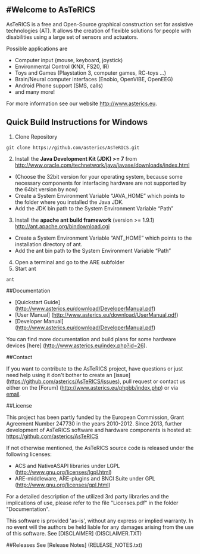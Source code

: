 #Welcome to AsTeRICS
-------------------

AsTeRICS is a free and Open-Source graphical construction set for assistive technologies (AT).
It allows the creation of flexible solutions for people with disabilities using a large set of sensors and actuators.


Possible applications are  
* Computer input (mouse, keyboard, joystick)
* Environmental Control (KNX, FS20, IR)
* Toys and Games (Playstation 3, computer games, RC-toys ...)
* Brain/Neural computer interfaces (Enobio, OpenVIBE, OpenEEG)
* Android Phone support (SMS, calls)
* and many more!

For more information see our website http://www.asterics.eu.

## Quick Build Instructions for Windows
1. Clone Repository
  ```
  git clone https://github.com/asterics/AsTeRICS.git
  ```
2. Install the **Java Development Kit (JDK) >= 7** from http://www.oracle.com/technetwork/java/javase/downloads/index.html
  * (Choose the 32bit version for your operating system, because some necessary components for interfacing hardware are not supported by the 64bit version by now)
  * Create a System Environment Variable “JAVA_HOME” which points to the folder where you installed the Java JDK.
  * Add the JDK bin path to the System Environment Variable “Path”
3. Install the **apache ant build framework** (version >= 1.9.1) http://ant.apache.org/bindownload.cgi
  * Create a System Environment Variable “ANT_HOME” which points to the installation directory of ant.
  * Add the ant bin path to the System Environment Variable “Path”
4. Open a terminal and go to the ARE subfolder
5. Start ant
  ```
  ant
  ```

##Documentation

* [Quickstart Guide] (http://www.asterics.eu/download/DeveloperManual.pdf)
* [User Manual] (http://www.asterics.eu/download/UserManual.pdf)
* [Developer Manual] (http://www.asterics.eu/download/DeveloperManual.pdf)


You can find more documentation and build plans for some hardware devices [here] (http://www.asterics.eu/index.php?id=26).

##Contact

If you want to contribute to the AsTeRICS project, have questions or just need help using it don't bother to create an [issue] (https://github.com/asterics/AsTeRICS/issues), pull request or contact us either on the [Forum] (http://www.asterics.eu/phpbb/index.php) or via [email](mailto:asterics_info@ki-i.at).


##License

This project has been partly funded by the European Commission,  Grant Agreement Number 247730 in the years 2010-2012.
Since 2013, further development of AsTeRICS software and hardware components is hosted at:  https://github.com/asterics/AsTeRICS

If not otherwise mentioned, the AsTeRICS source code is released under the following licenses:

  * ACS and NativeASAPI libraries under LGPL (http://www.gnu.org/licenses/lgpl.html)
  * ARE-middleware, ARE-plugins and BNCI Suite under GPL (http://www.gnu.org/licenses/gpl.html)

For a detailed description of the utilized 3rd party libraries and the implications of use,
please refer to the file "Licenses.pdf" in the folder "Documentation".

This software is provided 'as-is', without any express or implied warranty. 
In no event will the authors be held liable for any damages arising from the use of this software. See [DISCLAIMER] (DISCLAIMER.TXT)

##Releases
See [Release Notes] (RELEASE_NOTES.txt) 

